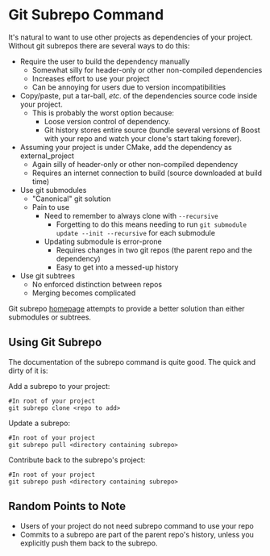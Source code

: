 Git Subrepo Command
===================

It's natural to want to use other projects as dependencies of your project.  
Without git subrepos there are several ways to do this:

- Require the user to build the dependency manually
  - Somewhat silly for header-only or other non-compiled dependencies
  - Increases effort to use your project
  - Can be annoying for users due to version incompatibilities
- Copy/paste, put a tar-ball, *etc*. of the dependencies source code inside your
  project.
  - This is probably the worst option because:
    - Loose version control of dependency.
    - Git history stores entire source (bundle several versions of Boost with
      your repo and watch your clone's start taking forever).
- Assuming your project is under CMake, add the dependency as external_project
  - Again silly of header-only or other non-compiled dependency
  - Requires an internet connection to build (source downloaded at build time)
- Use git submodules 
  - "Canonical" git solution
  - Pain to use
    - Need to remember to always clone with `--recursive`
      - Forgetting to do this means needing to run 
        `git submodule update --init --recursive` for each submodule
    - Updating submodule is error-prone
      - Requires changes in two git repos (the parent repo and the dependency)
      - Easy to get into a messed-up history
- Use git subtrees
  - No enforced distinction between repos
  - Merging becomes complicated
     
Git subrepo [homepage](https://github.com/ingydotnet/git-subrepo) attempts to
provide a better solution than either submodules or subtrees.

Using Git Subrepo
-----------------

The documentation of the subrepo command is quite good.  The quick and dirty of
it is: 

Add a subrepo to your project:
~~~.git
#In root of your project
git subrepo clone <repo to add>
~~~

Update a subrepo:
~~~.git
#In root of your project
git subrepo pull <directory containing subrepo>
~~~

Contribute back to the subrepo's project:
~~~.git
#In root of your project
git subrepo push <directory containing subrepo>
~~~

Random Points to Note
---------------------

- Users of your project do not need subrepo command to use your repo
- Commits to a subrepo are part of the parent repo's history, unless you
  explicitly push them back to the subrepo.